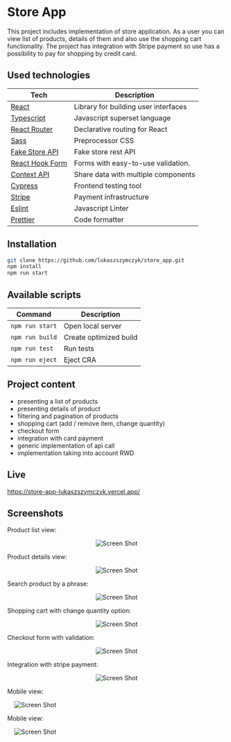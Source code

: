 # Store App

This project includes implementation of store application. As a user you can view list of products, details of them and also use the shopping cart functionality.
The project has integration with Stripe payment so use has a possibility to pay for shopping by credit card.

## Used technologies

| Tech                                                    | Description                              |
| ------------------------------------------------------- | ---------------------------------------- |
| [React](https://reactjs.org/)                           | Library for building user interfaces     |
| [Typescript](https://www.typescriptlang.org/)           | Javascript superset language             |
| [React Router](https://reacttraining.com/react-router/) | Declarative routing for React            |
| [Sass](https://https://sass-lang.com//)                 | Preprocessor CSS                         |
| [Fake Store API](https://https://fakestoreapi.com/)     | Fake store rest API                      |
| [React Hook Form](https://react-hook-form.com/)         | Forms with easy-to-use validation.       |
| [Context API](https://reactjs.org/docs/context.html/)   | Share data with multiple components      |
| [Cypress](https://https://www.cypress.io/)              | Frontend testing tool                    |
| [Stripe](https://stripe.com//)                          | Payment infrastructure                   |
| [Eslint](https://eslint.org/)                           | Javascript Linter                        |
| [Prettier](https://prettier.io/)                        | Code formatter                           |

## Installation

```bash
git clone https://github.com/lukaszszymczyk/store_app.git
npm install
npm run start
```

## Available scripts

| Command                   | Description                   |
| ------------------------- | ----------------------------- |
| `npm run start`           | Open local server             |
| `npm run build`           | Create optimized build        |
| `npm run test`            | Run tests                     |
| `npm run eject`           | Eject CRA                     |

## Project content

- presenting a list of products
- presenting details of product
- filtering and pagination of products
- shopping cart (add / remove item, change quantity)
- checkout form
- integration with card payment
- generic implementation of api call
- implementation taking into account RWD 

## Live

https://store-app-lukaszszymczyk.vercel.app/

## Screenshots
Product list view:
<p align="center" style="padding: 0 16px">
    <img src="https://user-images.githubusercontent.com/15704051/221596878-273231a3-24c7-4226-ad24-1ff79c73e6b2.png" alt="Screen Shot">
</p>

Product details view:
<p align="center" style="padding: 0 16px">
    <img src="https://user-images.githubusercontent.com/15704051/221591872-69f6d2db-e33e-425f-9d89-da5a5d7291dd.png" alt="Screen Shot">
</p>

Search product by a phrase:
<p align="center" style="padding: 0 16px">
    <img src="https://user-images.githubusercontent.com/15704051/221596862-ca4a9280-d7b0-463c-9331-8f338311056d.png" alt="Screen Shot">
</p>

Shopping cart with change quantity option:
<p align="center" style="padding: 0 16px">
    <img src="https://user-images.githubusercontent.com/15704051/221591905-28a454f6-0cf7-4905-b025-f670febd3d87.png" alt="Screen Shot">
</p>

Checkout form with validation:
<p align="center" style="padding: 0 16px">
    <img src="https://user-images.githubusercontent.com/15704051/221592198-f24d37dd-5f4d-4b89-a700-4985da6422fc.png" alt="Screen Shot">
</p>

Integration with stripe payment:
<p align="center" style="padding: 0 16px">
    <img src="https://user-images.githubusercontent.com/15704051/221592224-ec945aba-a14e-406b-8e04-9bd6beed9c1b.png" alt="Screen Shot">
</p>

Mobile view:
<p style="padding: 0 16px">
    <img src="https://user-images.githubusercontent.com/15704051/221598605-922f16b7-e746-4adc-a318-9fa8daca784a.png" alt="Screen Shot">
</p>

Mobile view:
<p style="padding: 0 16px">
    <img src="https://user-images.githubusercontent.com/15704051/221598314-19b50667-326d-42a6-bc1b-b30181f33a8f.png" alt="Screen Shot">
</p>